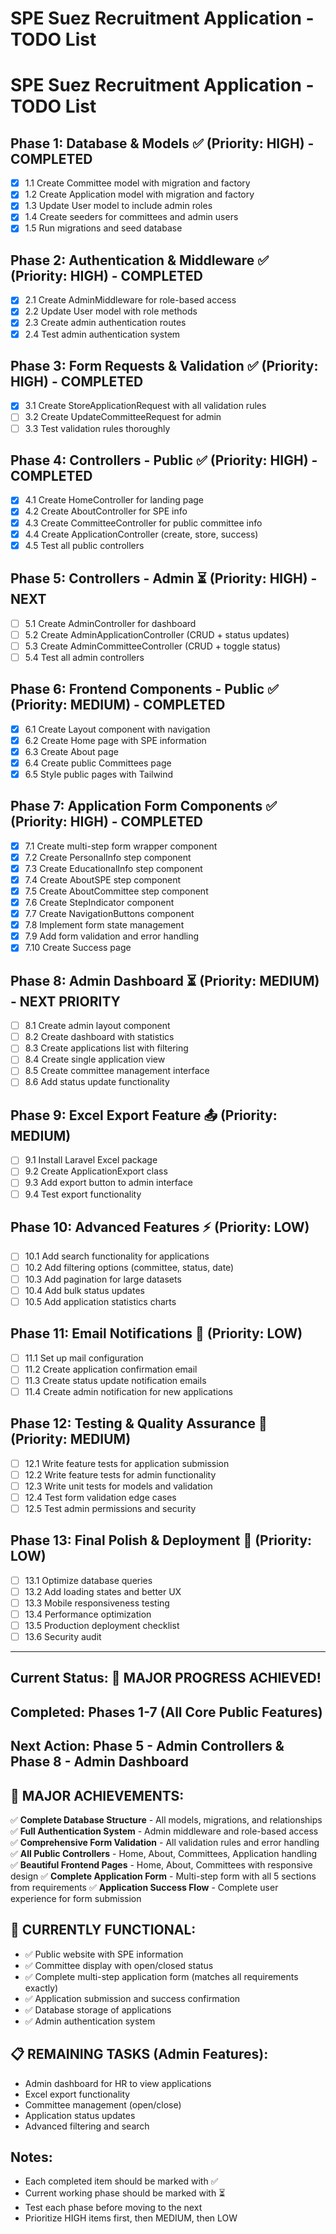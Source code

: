 # SPE Suez Recruitment Application - TODO List

# SPE Suez Recruitment Application - TODO List

## Phase 1: Database & Models ✅ (Priority: HIGH) - COMPLETED
- [x] 1.1 Create Committee model with migration and factory
- [x] 1.2 Create Application model with migration and factory
- [x] 1.3 Update User model to include admin roles
- [x] 1.4 Create seeders for committees and admin users
- [x] 1.5 Run migrations and seed database

## Phase 2: Authentication & Middleware ✅ (Priority: HIGH) - COMPLETED
- [x] 2.1 Create AdminMiddleware for role-based access
- [x] 2.2 Update User model with role methods
- [x] 2.3 Create admin authentication routes
- [x] 2.4 Test admin authentication system

## Phase 3: Form Requests & Validation ✅ (Priority: HIGH) - COMPLETED
- [x] 3.1 Create StoreApplicationRequest with all validation rules
- [ ] 3.2 Create UpdateCommitteeRequest for admin
- [ ] 3.3 Test validation rules thoroughly

## Phase 4: Controllers - Public ✅ (Priority: HIGH) - COMPLETED
- [x] 4.1 Create HomeController for landing page
- [x] 4.2 Create AboutController for SPE info
- [x] 4.3 Create CommitteeController for public committee info
- [x] 4.4 Create ApplicationController (create, store, success)
- [x] 4.5 Test all public controllers

## Phase 5: Controllers - Admin ⏳ (Priority: HIGH) - NEXT
- [ ] 5.1 Create AdminController for dashboard
- [ ] 5.2 Create AdminApplicationController (CRUD + status updates)
- [ ] 5.3 Create AdminCommitteeController (CRUD + toggle status)
- [ ] 5.4 Test all admin controllers

## Phase 6: Frontend Components - Public ✅ (Priority: MEDIUM) - COMPLETED
- [x] 6.1 Create Layout component with navigation
- [x] 6.2 Create Home page with SPE information
- [x] 6.3 Create About page
- [x] 6.4 Create public Committees page
- [x] 6.5 Style public pages with Tailwind

## Phase 7: Application Form Components ✅ (Priority: HIGH) - COMPLETED
- [x] 7.1 Create multi-step form wrapper component
- [x] 7.2 Create PersonalInfo step component
- [x] 7.3 Create EducationalInfo step component
- [x] 7.4 Create AboutSPE step component
- [x] 7.5 Create AboutCommittee step component
- [x] 7.6 Create StepIndicator component
- [x] 7.7 Create NavigationButtons component
- [x] 7.8 Implement form state management
- [x] 7.9 Add form validation and error handling
- [x] 7.10 Create Success page

## Phase 8: Admin Dashboard ⏳ (Priority: MEDIUM) - NEXT PRIORITY
- [ ] 8.1 Create admin layout component
- [ ] 8.2 Create dashboard with statistics
- [ ] 8.3 Create applications list with filtering
- [ ] 8.4 Create single application view
- [ ] 8.5 Create committee management interface
- [ ] 8.6 Add status update functionality

## Phase 9: Excel Export Feature 📤 (Priority: MEDIUM)
- [ ] 9.1 Install Laravel Excel package
- [ ] 9.2 Create ApplicationExport class
- [ ] 9.3 Add export button to admin interface
- [ ] 9.4 Test export functionality

## Phase 10: Advanced Features ⚡ (Priority: LOW)
- [ ] 10.1 Add search functionality for applications
- [ ] 10.2 Add filtering options (committee, status, date)
- [ ] 10.3 Add pagination for large datasets
- [ ] 10.4 Add bulk status updates
- [ ] 10.5 Add application statistics charts

## Phase 11: Email Notifications 📧 (Priority: LOW)
- [ ] 11.1 Set up mail configuration
- [ ] 11.2 Create application confirmation email
- [ ] 11.3 Create status update notification emails
- [ ] 11.4 Create admin notification for new applications

## Phase 12: Testing & Quality Assurance 🧪 (Priority: MEDIUM)
- [ ] 12.1 Write feature tests for application submission
- [ ] 12.2 Write feature tests for admin functionality
- [ ] 12.3 Write unit tests for models and validation
- [ ] 12.4 Test form validation edge cases
- [ ] 12.5 Test admin permissions and security

## Phase 13: Final Polish & Deployment 🚀 (Priority: LOW)
- [ ] 13.1 Optimize database queries
- [ ] 13.2 Add loading states and better UX
- [ ] 13.3 Mobile responsiveness testing
- [ ] 13.4 Performance optimization
- [ ] 13.5 Production deployment checklist
- [ ] 13.6 Security audit

---

## Current Status: 🚀 MAJOR PROGRESS ACHIEVED!
## Completed: Phases 1-7 (All Core Public Features)
## Next Action: Phase 5 - Admin Controllers & Phase 8 - Admin Dashboard

## 🎉 MAJOR ACHIEVEMENTS:
✅ **Complete Database Structure** - All models, migrations, and relationships
✅ **Full Authentication System** - Admin middleware and role-based access  
✅ **Comprehensive Form Validation** - All validation rules and error handling
✅ **All Public Controllers** - Home, About, Committees, Application handling
✅ **Beautiful Frontend Pages** - Home, About, Committees with responsive design
✅ **Complete Application Form** - Multi-step form with all 5 sections from requirements
✅ **Application Success Flow** - Complete user experience for form submission

## 🔄 CURRENTLY FUNCTIONAL:
- ✅ Public website with SPE information
- ✅ Committee display with open/closed status
- ✅ Complete multi-step application form (matches all requirements exactly)
- ✅ Application submission and success confirmation
- ✅ Database storage of applications
- ✅ Admin authentication system

## 📋 REMAINING TASKS (Admin Features):
- Admin dashboard for HR to view applications
- Excel export functionality  
- Committee management (open/close)
- Application status updates
- Advanced filtering and search

## Notes:
- Each completed item should be marked with ✅
- Current working phase should be marked with ⏳
- Test each phase before moving to the next
- Prioritize HIGH items first, then MEDIUM, then LOW
